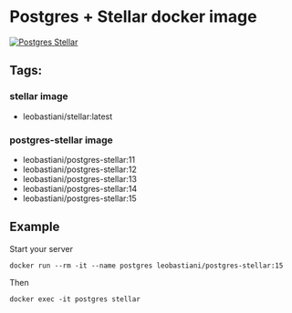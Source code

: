 # Postgres + Stellar docker image

[![Postgres Stellar](https://github.com/leobastiani/stellar-docker/actions/workflows/stellar.yaml/badge.svg)](https://github.com/leobastiani/stellar-docker/actions/workflows/stellar.yaml)

## Tags:

### stellar image

- leobastiani/stellar:latest

### postgres-stellar image

- leobastiani/postgres-stellar:11
- leobastiani/postgres-stellar:12
- leobastiani/postgres-stellar:13
- leobastiani/postgres-stellar:14
- leobastiani/postgres-stellar:15

## Example

Start your server

`docker run --rm -it --name postgres leobastiani/postgres-stellar:15`

Then

`docker exec -it postgres stellar`

